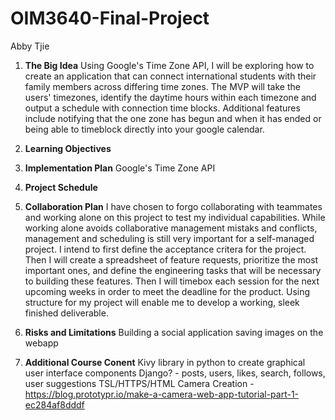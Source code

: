 # OIM3640-Final-Project
Abby Tjie

1. **The Big Idea**
   Using Google's Time Zone API, I will be exploring how to create an application that can connect international students with their family members across differing time zones. The MVP will take the users' timezones, identify the daytime hours within each timezone and output a schedule with connection time blocks. Additional features include notifying that the one zone has begun and when it has ended or being able to timeblock directly into your google calendar. 
2. **Learning Objectives**
   
3. **Implementation Plan**
   Google's Time Zone API

4. **Project Schedule**
5. **Collaboration Plan**
   I have chosen to forgo collaborating with teammates and working alone on this project to test my individual capabilities. While working alone avoids collaborative management mistaks and conflicts, management and scheduling is still very important for a self-managed project. I intend to first define the acceptance critera for the project. Then I will create a spreadsheet of feature requests, prioritize the most important ones, and define the engineering tasks that will be necessary to building these features. Then I will timebox each session for the next upcoming weeks in order to meet the deadline for the product. Using structure for my project will enable me to develop a working, sleek finished deliverable.
6. **Risks and Limitations**
   Building a social application
   saving images on the webapp
7. **Additional Course Conent**
   Kivy library in python to create graphical user interface components 
   Django? - posts, users, likes, search, follows, user suggestions
   TSL/HTTPS/HTML
   Camera Creation - https://blog.prototypr.io/make-a-camera-web-app-tutorial-part-1-ec284af8dddf 

